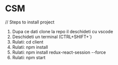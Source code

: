 # CSM
// Steps to install project </br>
1. Dupa ce dati clone la repo il deschideti cu vscode </br>
2. Deschideti un terminal (CTRL+SHIFT+`) </br>
3. Rulati: cd client </br>
4. Rulati: npm install </br>
5. Rulati: npm install redux-react-session --force </br>
6. Rulati: npm start </br>
